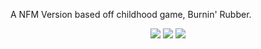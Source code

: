 A NFM Version based off childhood game, Burnin' Rubber.


<p align="center">
 <a href="" target"blank_"><img src="https://img.shields.io/discord/815419423564759040?color=%237289da&label=Invite&logo=discord&logoColor=%237289da&style=flat-square"></a>
  <a href="https://github.com/winstonwhirloo" target"blank_"><img src="https://img.shields.io/twitter/url?color=white&label=github&logo=github&style=for-the-badge&url=https%3A%2F%2Fgithub.com%2Fwinstonwhirloo"></a>
 <a href="https://twitter.com/antoniohatesyou" target"blank_"><img src="https://img.shields.io/twitter/url?color=%2300acee%20&label=twitter&logo=twitter&style=for-the-badge&url=https%3A%2F%2Fgithub.com%2Fwinstonwhirloo"></a>
